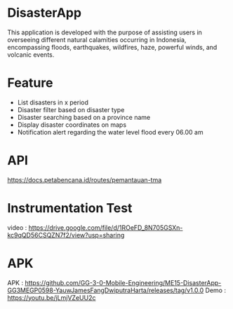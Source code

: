 # DisasterApp
This application is developed with the purpose of assisting users in overseeing different natural calamities occurring in Indonesia, encompassing floods, earthquakes, wildfires, haze, powerful winds, and volcanic events.

# Feature 
- List disasters in x period
- Disaster filter based on disaster type
- Disaster searching based on a province name
- Display disaster coordinates on maps
- Notification alert regarding the water level flood every 06.00 am

# API 
https://docs.petabencana.id/routes/pemantauan-tma

# Instrumentation Test
video : https://drive.google.com/file/d/1ROeFD_8N705GSXn-kc9qQD56CSQZN7f2/view?usp=sharing

# APK
APK : https://github.com/GG-3-0-Mobile-Engineering/ME15-DisasterApp-GG3MEGP0598-YauwJamesFangDwiputraHarta/releases/tag/v1.0.0
Demo : https://youtu.be/jLmjVZeUU2c

